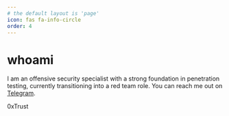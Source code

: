 ```yaml
---
# the default layout is 'page'
icon: fas fa-info-circle
order: 4
---
```


# whoami

I am an offensive security specialist with a strong foundation in penetration testing, currently transitioning into a red team role. You can reach me out on [Telegram](https://t.me/ssh25621).


0xTrust